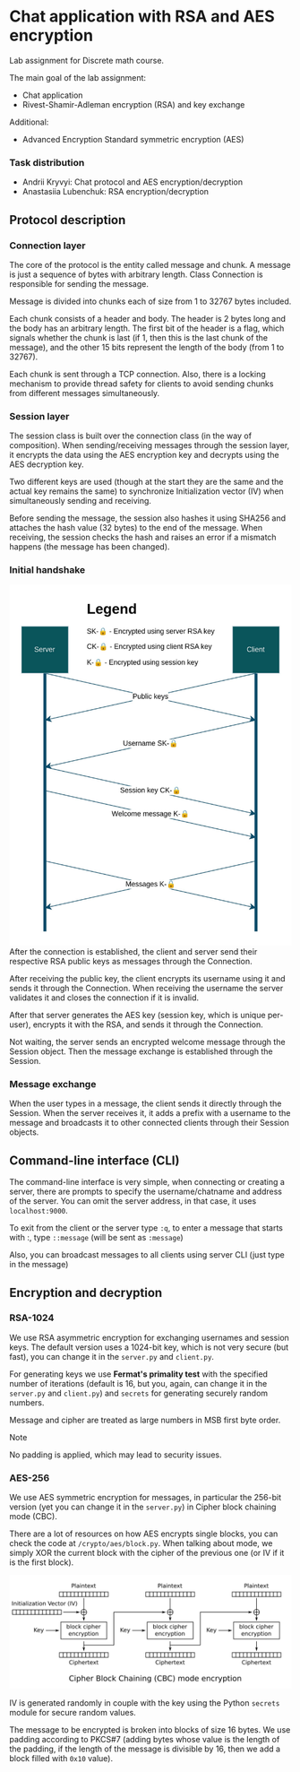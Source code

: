 # Chat application with RSA and AES encryption
Lab assignment for Discrete math course.

The main goal of the lab assignment:
- Chat application
- Rivest-Shamir-Adleman encryption (RSA) and key exchange

Additional:
- Advanced Encryption Standard symmetric encryption (AES)

### Task distribution
- Andrii Kryvyi: Chat protocol and AES encryption/decryption
- Anastasiia Lubenchuk: RSA encryption/decryption

## Protocol description
### Connection layer
The core of the protocol is the entity called message and chunk. A message is just a sequence of bytes with arbitrary length. Class Connection is responsible for sending the message.

Message is divided into chunks each of size from 1 to 32767 bytes included.

Each chunk consists of a header and body. The header is 2 bytes long and the body has an arbitrary length. The first bit of the header is a flag, which signals whether the chunk is last (if 1, then this is the last chunk of the message), and the other 15 bits represent the length of the body (from 1 to 32767).

Each chunk is sent through a TCP connection. Also, there is a locking mechanism to provide thread safety for clients to avoid sending chunks from different messages simultaneously.

### Session layer
The session class is built over the connection class (in the way of composition). When sending/receiving messages through the session layer, it encrypts the data using the AES encryption key and decrypts using the AES decryption key.

Two different keys are used (though at the start they are the same and the actual key remains the same) to synchronize Initialization vector (IV) when simultaneously sending and receiving.

Before sending the message, the session also hashes it using SHA256 and attaches the hash value (32 bytes) to the end of the message. When receiving, the session checks the hash and raises an error if a mismatch happens (the message has been changed).

### Initial handshake
![Handshake flowchart](./images/flowchart.jpg)
After the connection is established, the client and server send their respective RSA public keys as messages through the Connection.

After receiving the public key, the client encrypts its username using it and sends it through the Connection. When receiving the username the server validates it and closes the connection if it is invalid.

After that server generates the AES key (session key, which is unique per-user), encrypts it with the RSA, and sends it through the Connection.

Not waiting, the server sends an encrypted welcome message through the Session object. Then the message exchange is established through the Session.

### Message exchange
When the user types in a message, the client sends it directly through the Session. When the server receives it, it adds a prefix with a username to the message and broadcasts it to other connected clients through their Session objects.

## Command-line interface (CLI)
The command-line interface is very simple, when connecting or creating a server, there are prompts to specify the username/chatname and address of the server. You can omit the server address, in that case, it uses `localhost:9000`.

To exit from the client or the server type `:q`, to enter a message that starts with :, type `::message` (will be sent as `:message`)

Also, you can broadcast messages to all clients using server CLI (just type in the message)

## Encryption and decryption

### RSA-1024
We use RSA asymmetric encryption for exchanging usernames and session keys. The default version uses a 1024-bit key, which is not very secure (but fast), you can change it in the `server.py` and `client.py`.

For generating keys we use **Fermat's primality test** with the specified number of iterations (default is 16, but you, again, can change it in the `server.py` and `client.py`) and `secrets` for generating securely random numbers.

Message and cipher are treated as large numbers in MSB first byte order.

> [!NOTE]
> No padding is applied, which may lead to security issues.

### AES-256
We use AES symmetric encryption for messages, in particular the 256-bit version (yet you can change it in the `server.py`) in Cipher block chaining mode (CBC).

There are a lot of resources on how AES encrypts single blocks, you can check the code at `/crypto/aes/block.py`. When talking about mode, we simply XOR the current block with the cipher of the previous one (or IV if it is the first block).

![Cipher block chaining mode](./images/cbc.jpg)

IV is generated randomly in couple with the key using the Python `secrets` module for secure random values.

The message to be encrypted is broken into blocks of size 16 bytes. We use padding according to PKCS#7 (adding bytes whose value is the length of the padding, if the length of the message is divisible by 16, then we add a block filled with `0x10` value).

